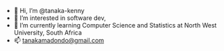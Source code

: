 - 👋 Hi, I’m @tanaka-kenny
- 👀 I’m interested in software dev, 
- 🌱 I’m currently learning Computer Science and Statistics at North West University, South Africa 
- 📫 tanakamadondo@gmail.com 

<!---
tanaka-kenny/tanaka-kenny is a ✨ special ✨ repository because its `README.md` (this file) appears on your GitHub profile.
You can click the Preview link to take a look at your changes.
--->
